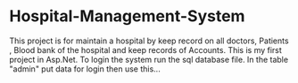 # Hospital-Management-System
This project is for maintain a hospital by keep record on all doctors, Patients , Blood bank of the hospital and keep records of Accounts.
This is my first project in Asp.Net. To login the system run the sql database file. In the table "admin" put data for login then use 
this...
